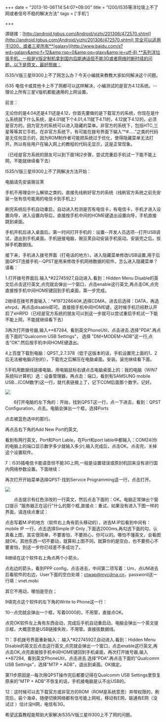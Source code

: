 +++
date = "2013-10-06T14:54:07+08:00"
title = "I200/I535等洋垃圾上不了网或者信号不稳的解决方法"
tags = ['手机']

+++

源链接：[http://android.tgbus.com/Android/yizhi/201306/472570.shtml](http://android.tgbus.com/Android/yizhi/201306/472570.shtml) 完全可以适用于I200，或者三星所有**[galaxy](http://www.baidu.com/s?wd=galaxy&amp;f=12&amp;rsp=0&amp;oq=glaxy&amp;ie=utf-8) **系列洋垃圾手机，一般是V版定制机拿到国内后能通话但不能3G或者网络时断时续的问题，以下是原文，最好照做：<!--more-->

I535/V版三星I9300上不了网怎么办？今天小编就来教教大家如何解决这个问题。

i535 电信卡或其他卡上不了网都可以这样解决，小编测试的是官方4.12系统。--理论上所有三星V版机都能通用的上网设置。

前言：

无论你的是4.04还是4.11还是4.12，你首先要做的是下载官方的系统，你现在是什么系统就下什么系统，是4.01就下个4.01,4.11就下4.11的，4.12就下4.12的，必须是官方的。因为官方的系统可以进入隐藏的菜单。非官方的系统下，包括HTC,三星等等其它手机，在非官方系统下，有可能在拨号界面下输入“*#.....”之类的代码是无任何显示的，因为ROM制作者可能把系统过于优化，使得隐藏菜单无法打开。所以有些用户在输入网上的教程的代码无显示，这是正常现象。

（已经是官方系统的朋友可以到下面1和2步骤，尝试完重启手机试一下能不能上网，不能就继续看下去）

I535/V版三星I9300上不了网解决方法开始：

电脑请先安装豌豆荚

手机不用理会什么解锁之类的。直接先线刷好官方的系统（线刷官方系统之前先安装一张有信号能用的电信卡到手机上）

刷完系统后手机自动重启，自动进入检测是否有电信卡，有电信卡，手机才进入设置向导，进入设置向导后，直接按手机中间的HOME键退出设置向导，手机直接跳到桌面。

手机开机后进入桌面后。第一时间打开手机的：设置--开发人员选项--打开USB调试，退出到手机桌面。手机链接电脑，豌豆荚自动安装手机驱动。安装完之后。拔掉手机数据线。

接下来，手机进入拨号界面（打电话的地方）。进入隐藏菜单修改USB设置,用于后面QPST连接手机--QPST是用来修改手机网络数据的软件。怎么进入隐藏菜单？请看：

1.打开拨号界面后.输入*#22745927,自动进入.看到：Hidden Menu Disable的英文后点击这行英文,点完就会弹出一个窗口，点击enable这行英文,再点击OK,点完直接按手机中间HOME键回到手机桌面，第一步完成。

2继续在拨号界面输入：*#197328640#,选择CDMA，进去后选择：DATA，再选ehrpd，再点击disable即可。直接按手机中间HOME键，这时候手机已经默认开启了eHRPD（已经是官方系统的朋友可以到这一步就可以尝试重启手机试一下能不能上网，不能就继续看下去）

3再次打开拨号器,输入**87284,  看到英文PhoneUtil，点击进去.选择"PDA".再点击下面的"Qualcomm USB Settings"， 选择 "DM+MODEM+ADB"这一行,点击"OK".然后按手机中间HOME键退出。

4上百度下载到电脑：QPST_2.7.378（低于这版本的话，手机设置完上面的1、2后无法被电脑识别的），下载完之后解压在电脑桌面。安装。装完继续看下面。

5手机用数据线链接电脑，用电脑鼠标右键点击电脑桌面上的：我的电脑（WIN7系统叫计算机）选：设备管理器，再点击：端口，看到有SAMSUNG mobile USB...(COM数字)这一行，就代表链接上了，记下COM后面那个数字。记好。

![](http://img2.tgbusdata.cn/v2/thumb/jpg/NDVEMiw1ODAsMTAwLDQsMywxLC0xLDAscms1MCw2MS4xNTIuMjQyLjEx/u/android.tgbus.com/Android/UploadFiles_4504/201306/2013060517061684.jpg)

　　6打开电脑的左下角的：开始，找到QPST这一行，点一下进去，看到：QPST Configuration，点击。电脑会弹出一个框，选择Ports

点击被蓝色选中的那行。

再点击右下角的Add New Port的英文,

看到有两行英文，Port和Port Lable，在Port和port lable中都输入：COM24(你的电脑上的端口显示数字多少就输入多少),输入完成后，点击OK。点击完，关掉这个设置软件。

7：i535插电信卡能语音但不能3G上网,一般是设置错误或原封机回来没有进行国内网络参数设置。下面继续：

再次打开开始菜单选择QPST-找到Service Programming这一行，点击打开。

![](http://img2.tgbusdata.cn/v2/thumb/jpg/QTZFNyw1ODAsMTAwLDQsMywxLC0xLDAscms1MCw2MS4xNTIuMjQyLjEx/u/android.tgbus.com/Android/UploadFiles_4504/201306/2013060517061682.jpg)

　　点击提示有红色涂改的一行英文，然后点击下面的：OK。电脑正常弹出个窗口提示 "服务器正在运行"什么的那个框,直接点：重试，如果没有进入下图一样的界面，请连续点重试：

点击写着M.IP的地方（软件右上角有箭头移动的），进去M.IP后看到中间有：mobile IP 一行，点击选择Simple IP Only ,下面选2000ms,再勾选下面的勾，认真看上图，其实很简单，不要害怕，不要担心，你可以的。哪怕不懂英文，会看图就OK。其他东西一切不要动，就算和上图不同，就算你的是空白，也不要担心不要害怕，到这一步你已经差不多成功了。

8继续在这个软件右上角点两个小箭头，

点右边的箭头，看到PPP config，点击进去，中间第二项写着：Um，点UM进去后看软件的右边，User下面的空白处填：[ctwap@mycdma.cn](mailto:ctwap@mycdma.cn)，password这一行填：vnet.mobi

其它不用动，哪怕是空白；

9填完点这个软件的左下角的Write to Phone这一行：

10--点完就会弹出一个框，写着0000的，不用管，直接点OK。

点完OK软件左上角有东西会动，完成后手机自动重启动。电脑会弹出一个英文提示框，大概意思是USB链接失败，不用管。直接拔数据线。

11：手机拨号界面重新输入：.输入*#22745927,自动进入.看到：Hidden Menu Disable的英文后点击这行英文,点完就会弹出一个窗口，点击enable这行英文,再点击OK,点完直接按手机中间HOME键回到手机桌面，再次打开拨号器,输入**87284,  看到英文PhoneUtil，点击进去.选择"PDA".再点击下面的"Qualcomm USB Settings"，选择"MTP + ADB"，退出到桌面。OK搞定。

第11步原因是--每次用QPST操作完后都要记得在Qualcomm USB Settings里恢复原来的"MTP + ADB"不恢复的话，手机接电脑是认不出USB的。

12：这时候可以去下载官方或非官方的ROM（ROM是系统意思）并带权限的，刷完后，装个海卓，随便切换网络都有信号能上网啦，移动有E网，联通有E网（没试过 ）估计没H网，电信有3G。

希望这篇教程能帮助大家解决I535/V版三星I9300上不了网的问题。
